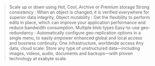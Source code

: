 > Scale up or down using Hot, Cool, Archive or Premium storage
> Strong consistency : When an object is changed, it is verified everywhere for superior data integrity,
> Object mutability : Get the flexibility to perform edits in place, which can improve your application performance and reduce bandwidth consumption.
> Multiple blob types
> Easy-to-use geo-redundancy : Automatically configure geo-replication options in a single menu, to easily empower enhanced global and local access and business continuity.
> One infrastructure, worldwide access
> Any data, cloud scale: Store any type of unstructured data—including images, videos, audio, documents and backups—with proven technology at exabyte scale. 
